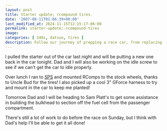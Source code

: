 ```yaml
---
layout: post
title: Starter update; rcompound tires.
date: '2007-08-11T01:06:39+00:00'
last_modified_at: 2024-11-15T12:15:17-06:00
permalink: starter-update;-rcompound-tires
image: 
categories: [ 240z, datsun, tires ]
description: Follow our journey of prepping a race car, from replacing the starter to building the bulkhead, in anticipation of an upcoming race.
---
```


I pulled the starter out of the car last night and will be putting a new one back in the car tonight. Dad and I will also be working on the idle screw to see if we can't get the car to idle properly.

Over lunch I ran to [SPS](https://www.soloperformance.com/) and mounted RComps to the stock wheels, thanks to Uncle Bud for the tires! I also picked up a cool 3" GForce harness to try and mount in the car to keep me planted!

Tomorrow Dad and I will be heading to Sam Platt's to get some assistance in building the bulkhead to section off the fuel cell from the passenger compartment.

There's still a lot of work to do before the race on Sunday, but I think with Dad's help I'll be able to get it all done!


